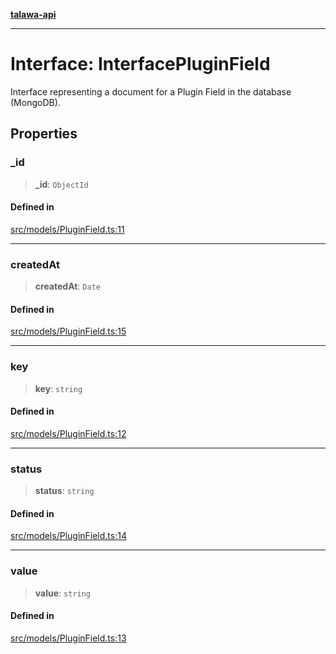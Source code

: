 [**talawa-api**](../../../README.md)

***

# Interface: InterfacePluginField

Interface representing a document for a Plugin Field in the database (MongoDB).

## Properties

### \_id

> **\_id**: `ObjectId`

#### Defined in

[src/models/PluginField.ts:11](https://github.com/Suyash878/talawa-api/blob/b5a9d8b4a1ea678a3d6f5b710b3721f91a3052fc/src/models/PluginField.ts#L11)

***

### createdAt

> **createdAt**: `Date`

#### Defined in

[src/models/PluginField.ts:15](https://github.com/Suyash878/talawa-api/blob/b5a9d8b4a1ea678a3d6f5b710b3721f91a3052fc/src/models/PluginField.ts#L15)

***

### key

> **key**: `string`

#### Defined in

[src/models/PluginField.ts:12](https://github.com/Suyash878/talawa-api/blob/b5a9d8b4a1ea678a3d6f5b710b3721f91a3052fc/src/models/PluginField.ts#L12)

***

### status

> **status**: `string`

#### Defined in

[src/models/PluginField.ts:14](https://github.com/Suyash878/talawa-api/blob/b5a9d8b4a1ea678a3d6f5b710b3721f91a3052fc/src/models/PluginField.ts#L14)

***

### value

> **value**: `string`

#### Defined in

[src/models/PluginField.ts:13](https://github.com/Suyash878/talawa-api/blob/b5a9d8b4a1ea678a3d6f5b710b3721f91a3052fc/src/models/PluginField.ts#L13)
